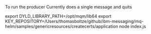 To run the producer
Currently does a single message and quits

export DYLD_LIBRARY_PATH=/opt/mqm/lib64
export KEY_REPOSITORY=/Users/thomasboltze/github/ibm-messaging/mq-helm/samples/genericresources/createcerts/application
node index.js
